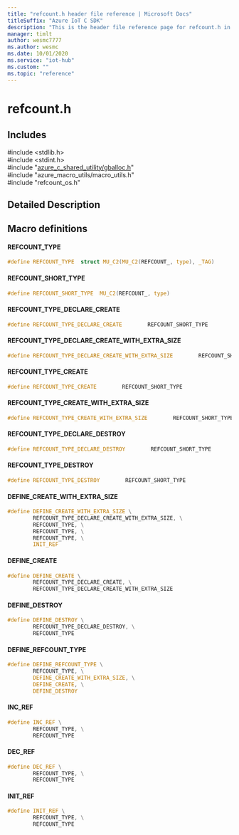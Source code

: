 ```yaml
---                             
title: "refcount.h header file reference | Microsoft Docs" 
titleSuffix: "Azure IoT C SDK"            
description: "This is the header file reference page for refcount.h in the Azure IoT C SDK. This SDK is used with Azure IoT Hub and Azure IoT Hub Device Provisioning Service"            
manager: timlt                 
author: wesmc7777              
ms.author: wesmc               
ms.date: 10/01/2020                    
ms.service: "iot-hub"             
ms.custom: ""                
ms.topic: "reference"        
---                            
```


# refcount.h 

## Includes

\#include <stdlib.h>  
\#include <stdint.h>  
\#include "[azure_c_shared_utility/gballoc.h](gballoc-h.md)"  
\#include "azure_macro_utils/macro_utils.h"  
\#include "refcount_os.h"  

## Detailed Description

## Macro definitions

#### REFCOUNT_TYPE

```C
#define REFCOUNT_TYPE  struct MU_C2(MU_C2(REFCOUNT_, type), _TAG) 
```

#### REFCOUNT_SHORT_TYPE

```C
#define REFCOUNT_SHORT_TYPE  MU_C2(REFCOUNT_, type) 
```

#### REFCOUNT_TYPE_DECLARE_CREATE

```C
#define REFCOUNT_TYPE_DECLARE_CREATE        REFCOUNT_SHORT_TYPE 
```

#### REFCOUNT_TYPE_DECLARE_CREATE_WITH_EXTRA_SIZE

```C
#define REFCOUNT_TYPE_DECLARE_CREATE_WITH_EXTRA_SIZE        REFCOUNT_SHORT_TYPE 
```

#### REFCOUNT_TYPE_CREATE

```C
#define REFCOUNT_TYPE_CREATE        REFCOUNT_SHORT_TYPE 
```

#### REFCOUNT_TYPE_CREATE_WITH_EXTRA_SIZE

```C
#define REFCOUNT_TYPE_CREATE_WITH_EXTRA_SIZE        REFCOUNT_SHORT_TYPE 
```

#### REFCOUNT_TYPE_DECLARE_DESTROY

```C
#define REFCOUNT_TYPE_DECLARE_DESTROY        REFCOUNT_SHORT_TYPE 
```

#### REFCOUNT_TYPE_DESTROY

```C
#define REFCOUNT_TYPE_DESTROY        REFCOUNT_SHORT_TYPE 
```

#### DEFINE_CREATE_WITH_EXTRA_SIZE

```C
#define DEFINE_CREATE_WITH_EXTRA_SIZE \
        REFCOUNT_TYPE_DECLARE_CREATE_WITH_EXTRA_SIZE, \
        REFCOUNT_TYPE, \
        REFCOUNT_TYPE, \
        REFCOUNT_TYPE, \
        INIT_REF 
```

#### DEFINE_CREATE

```C
#define DEFINE_CREATE \
        REFCOUNT_TYPE_DECLARE_CREATE, \
        REFCOUNT_TYPE_DECLARE_CREATE_WITH_EXTRA_SIZE 
```

#### DEFINE_DESTROY

```C
#define DEFINE_DESTROY \
        REFCOUNT_TYPE_DECLARE_DESTROY, \
        REFCOUNT_TYPE 
```

#### DEFINE_REFCOUNT_TYPE

```C
#define DEFINE_REFCOUNT_TYPE \
        REFCOUNT_TYPE, \
        DEFINE_CREATE_WITH_EXTRA_SIZE, \
        DEFINE_CREATE, \
        DEFINE_DESTROY 
```

#### INC_REF

```C
#define INC_REF \
        REFCOUNT_TYPE, \
        REFCOUNT_TYPE 
```

#### DEC_REF

```C
#define DEC_REF \
        REFCOUNT_TYPE, \
        REFCOUNT_TYPE 
```

#### INIT_REF

```C
#define INIT_REF \
        REFCOUNT_TYPE, \
        REFCOUNT_TYPE 
```

